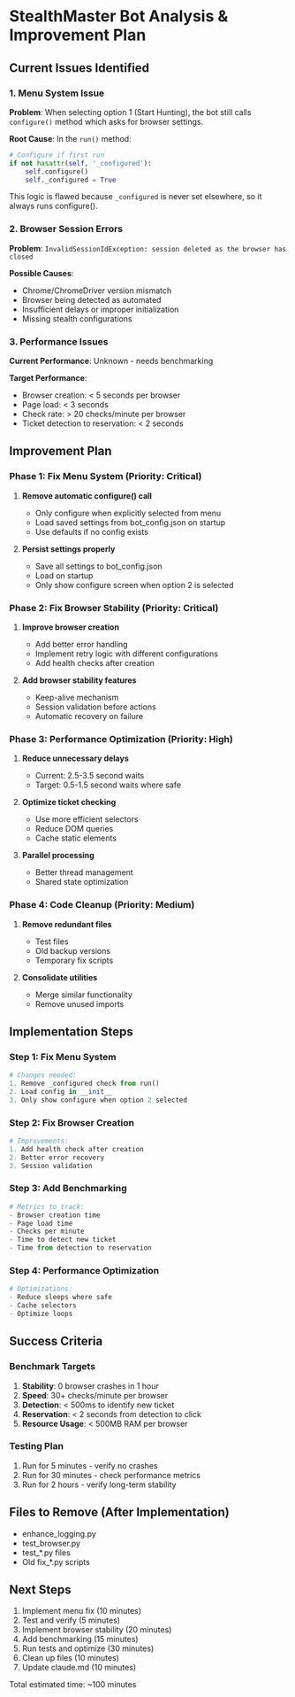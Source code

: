# StealthMaster Bot Analysis & Improvement Plan

## Current Issues Identified

### 1. Menu System Issue
**Problem**: When selecting option 1 (Start Hunting), the bot still calls `configure()` method which asks for browser settings.

**Root Cause**: In the `run()` method:
```python
# Configure if first run
if not hasattr(self, '_configured'):
    self.configure()
    self._configured = True
```

This logic is flawed because `_configured` is never set elsewhere, so it always runs configure().

### 2. Browser Session Errors
**Problem**: `InvalidSessionIdException: session deleted as the browser has closed`

**Possible Causes**:
- Chrome/ChromeDriver version mismatch
- Browser being detected as automated
- Insufficient delays or improper initialization
- Missing stealth configurations

### 3. Performance Issues
**Current Performance**: Unknown - needs benchmarking

**Target Performance**:
- Browser creation: < 5 seconds per browser
- Page load: < 3 seconds
- Check rate: > 20 checks/minute per browser
- Ticket detection to reservation: < 2 seconds

## Improvement Plan

### Phase 1: Fix Menu System (Priority: Critical)

1. **Remove automatic configure() call**
   - Only configure when explicitly selected from menu
   - Load saved settings from bot_config.json on startup
   - Use defaults if no config exists

2. **Persist settings properly**
   - Save all settings to bot_config.json
   - Load on startup
   - Only show configure screen when option 2 is selected

### Phase 2: Fix Browser Stability (Priority: Critical)

1. **Improve browser creation**
   - Add better error handling
   - Implement retry logic with different configurations
   - Add health checks after creation

2. **Add browser stability features**
   - Keep-alive mechanism
   - Session validation before actions
   - Automatic recovery on failure

### Phase 3: Performance Optimization (Priority: High)

1. **Reduce unnecessary delays**
   - Current: 2.5-3.5 second waits
   - Target: 0.5-1.5 second waits where safe

2. **Optimize ticket checking**
   - Use more efficient selectors
   - Reduce DOM queries
   - Cache static elements

3. **Parallel processing**
   - Better thread management
   - Shared state optimization

### Phase 4: Code Cleanup (Priority: Medium)

1. **Remove redundant files**
   - Test files
   - Old backup versions
   - Temporary fix scripts

2. **Consolidate utilities**
   - Merge similar functionality
   - Remove unused imports

## Implementation Steps

### Step 1: Fix Menu System
```python
# Changes needed:
1. Remove _configured check from run()
2. Load config in __init__
3. Only show configure when option 2 selected
```

### Step 2: Fix Browser Creation
```python
# Improvements:
1. Add health check after creation
2. Better error recovery
3. Session validation
```

### Step 3: Add Benchmarking
```python
# Metrics to track:
- Browser creation time
- Page load time
- Checks per minute
- Time to detect new ticket
- Time from detection to reservation
```

### Step 4: Performance Optimization
```python
# Optimizations:
- Reduce sleeps where safe
- Cache selectors
- Optimize loops
```

## Success Criteria

### Benchmark Targets
1. **Stability**: 0 browser crashes in 1 hour
2. **Speed**: 30+ checks/minute per browser
3. **Detection**: < 500ms to identify new ticket
4. **Reservation**: < 2 seconds from detection to click
5. **Resource Usage**: < 500MB RAM per browser

### Testing Plan
1. Run for 5 minutes - verify no crashes
2. Run for 30 minutes - check performance metrics
3. Run for 2 hours - verify long-term stability

## Files to Remove (After Implementation)
- enhance_logging.py
- test_browser.py
- test_*.py files
- Old fix_*.py scripts

## Next Steps
1. Implement menu fix (10 minutes)
2. Test and verify (5 minutes)
3. Implement browser stability (20 minutes)
4. Add benchmarking (15 minutes)
5. Run tests and optimize (30 minutes)
6. Clean up files (10 minutes)
7. Update claude.md (10 minutes)

Total estimated time: ~100 minutes
